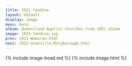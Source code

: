 ```yaml
---
title: 1921 Yandina
layout: default
display: image
menu: barq
album: Queensland Baptist Churches from 1851 Album
image: 1921-Yandina.jpg
prev: 1921-Wamuran.html
next: 1922-Granville-Maryborough.html
---
```

{% include image-head.md %}
{% include image.html %}